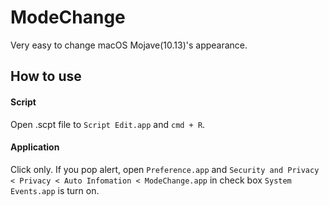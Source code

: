 # ModeChange

Very easy to change macOS Mojave(10.13)'s appearance.


## How to use

#### Script
Open .scpt file to `Script Edit.app` and `cmd + R`.

#### Application
Click only. If you pop alert, open `Preference.app` and `Security and Privacy < Privacy < Auto Infomation < ModeChange.app` in check box `System Events.app` is turn on.

